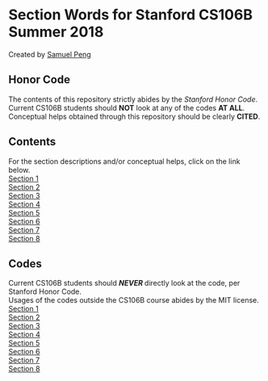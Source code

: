 # Section Words for Stanford CS106B Summer 2018
Created by <a href="mailto:samueljp@stanford.edu">Samuel Peng</a> <!--- & <a href="mailto:yhm@stanford.edu">Haoming Yi</a> -->
## Honor Code
The contents of this repository strictly abides by the <i>Stanford Honor Code</i>. <br />
Current CS106B students should <b>NOT</b> look at any of the codes <b>AT ALL</b>. <br />
Conceptual helps obtained through this repository should be clearly <b>CITED</b>.
## Contents
For the section descriptions and/or conceptual helps, click on the link below. <br />
<a href="sections/section1">Section 1</a> <br />
<a href="sections/section2">Section 2</a> <br />
<a href="sections/section3">Section 3</a> <br />
<a href="sections/section4">Section 4</a> <br />
<a href="sections/section5">Section 5</a> <br />
<a href="sections/section6">Section 6</a> <br />
<a href="sections/section7">Section 7</a> <br />
<a href="sections/section8">Section 8</a>
## Codes
Current CS106B students should <b><i> NEVER </i></b> directly look at the code, per Stanford Honor Code. <br />
Usages of the codes outside the CS106B course abides by the MIT license. <br />
<a href="codes/section1">Section 1</a> <br />
<a href="codes/section2">Section 2</a> <br />
<a href="codes/section3">Section 3</a> <br />
<a href="codes/section4">Section 4</a> <br />
<a href="codes/section5">Section 5</a> <br />
<a href="codes/section6">Section 6</a> <br /> 
<a href="codes/section4">Section 7</a> <br />
<a href="codes/section5">Section 8</a>

